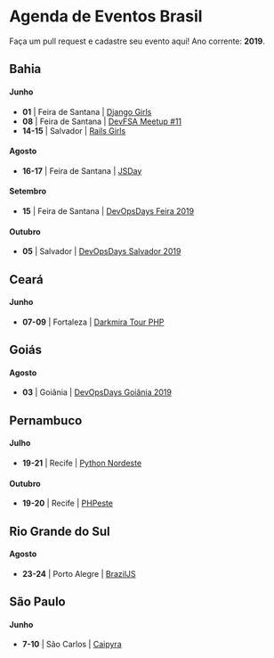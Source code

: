 # Agenda de Eventos Brasil
Faça um pull request e cadastre seu evento aqui! Ano corrente: **2019**.

## Bahia

#### Junho
* **01** | Feira de Santana | [Django Girls](https://djangogirls.org/feiradesantana/)
* **08** | Feira de Santana | [DevFSA Meetup #11](https://devfsa.com.br)
* **14-15** | Salvador | [Rails Girls](http://railsgirls.com/salvador201906.html)

#### Agosto
* **16-17** | Feira de Santana | [JSDay](https://fsa.jsday.com.br/)

#### Setembro
* **15** | Feira de Santana | [DevOpsDays Feira 2019](https://devopsdays.org/events/2019-feira-de-santana/)

#### Outubro
* **05** | Salvador | [DevOpsDays Salvador 2019](https://devopsdays.org/events/2019-salvador/welcome/)

## Ceará

#### Junho
* **07-09** | Fortaleza | [Darkmira Tour PHP](https://php.darkmiratour.rocks/2019/)

## Goiás

#### Agosto
* **03** | Goiânia | [DevOpsDays Goiânia 2019](https://devopsdays.org/events/2019-goiania/)

## Pernambuco

#### Julho
* **19-21** | Recife | [Python Nordeste](https://2019.pythonnordeste.org/)

#### Outubro
* **19-20** | Recife | [PHPeste](https://www.phpeste.net/)

## Rio Grande do Sul

#### Agosto
* **23-24** | Porto Alegre | [BrazilJS](https://braziljs.org/conf/)

## São Paulo

#### Junho
* **7-10** | São Carlos | [Caipyra](https://caipyra.python.org.br/)
